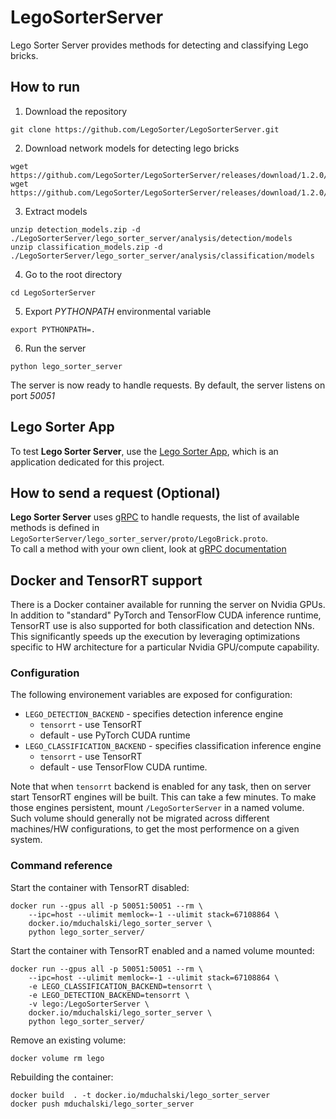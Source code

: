 # LegoSorterServer

Lego Sorter Server provides methods for detecting and classifying Lego bricks.

## How to run
1. Download the repository
```commandline
git clone https://github.com/LegoSorter/LegoSorterServer.git
```
2. Download network models for detecting lego bricks
```commandline
wget https://github.com/LegoSorter/LegoSorterServer/releases/download/1.2.0/detection_models.zip
wget https://github.com/LegoSorter/LegoSorterServer/releases/download/1.2.0/classification_models.zip
```

3. Extract models
```commandline
unzip detection_models.zip -d ./LegoSorterServer/lego_sorter_server/analysis/detection/models
unzip classification_models.zip -d ./LegoSorterServer/lego_sorter_server/analysis/classification/models
```

4. Go to the root directory
```commandline
cd LegoSorterServer
```

5. Export *PYTHONPATH* environmental variable
```commandline
export PYTHONPATH=.
```

6. Run the server
```commandline
python lego_sorter_server
```

The server is now ready to handle requests. By default, the server listens on port *50051*

## Lego Sorter App
To test **Lego Sorter Server**, use the [Lego Sorter App](https://github.com/LegoSorter/LegoSorterApp), which is an application dedicated for this project.

## How to send a request (Optional)
**Lego Sorter Server** uses [gRPC](https://grpc.io/) to handle requests, the list of available methods is defined in `LegoSorterServer/lego_sorter_server/proto/LegoBrick.proto`.\
To call a method with your own client, look at [gRPC documentation](https://grpc.io/docs/languages/python/basics/#calling-service-methods)

## Docker and TensorRT support

There is a Docker container available for running the server on Nvidia GPUs. In addition to "standard" PyTorch and TensorFlow CUDA inference runtime, TensorRT use is also supported for both classification and detection NNs. This significantly speeds up the execution by leveraging optimizations specific to HW architecture for a particular Nvidia GPU/compute capability.

### Configuration

The following environement variables are exposed for configuration:
- `LEGO_DETECTION_BACKEND` - specifies detection inference engine
  - `tensorrt` - use TensorRT
  - default - use PyTorch CUDA runtime
- `LEGO_CLASSIFICATION_BACKEND` - specifies classification inference engine
  - `tensorrt` - use TensorRT
  - default - use TensorFlow CUDA runtime.

Note that when `tensorrt` backend is enabled for any task, then on server start TensorRT engines will be built. This can take a few minutes. To make those engines persistent, mount `/LegoSorterServer` in a named volume. Such volume should generally not be migrated across different machines/HW configurations, to get the most performence on a given system.

### Command reference

Start the container with TensorRT disabled:
```
docker run --gpus all -p 50051:50051 --rm \
	--ipc=host --ulimit memlock=-1 --ulimit stack=67108864 \
	docker.io/mduchalski/lego_sorter_server \
	python lego_sorter_server/
```

Start the container with TensorRT enabled and a named volume mounted:
```
docker run --gpus all -p 50051:50051 --rm \
	--ipc=host --ulimit memlock=-1 --ulimit stack=67108864 \
	-e LEGO_CLASSIFICATION_BACKEND=tensorrt \
	-e LEGO_DETECTION_BACKEND=tensorrt \
	-v lego:/LegoSorterServer \
	docker.io/mduchalski/lego_sorter_server \
	python lego_sorter_server/
```

Remove an existing volume:
```
docker volume rm lego
```

Rebuilding the container:
```
docker build  . -t docker.io/mduchalski/lego_sorter_server
docker push mduchalski/lego_sorter_server
```
